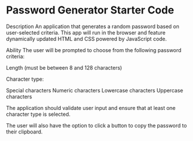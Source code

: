 # Password Generator Starter Code
Description
An application that generates a random password based on user-selected criteria. This app will run in the browser and feature dynamically updated HTML and CSS powered by JavaScript code.

Ability
The user will be prompted to choose from the following password criteria:

Length (must be between 8 and 128 characters)

Character type:

Special characters Numeric characters Lowercase characters Uppercase characters

The application should validate user input and ensure that at least one character type is selected.

The user will also have the option to click a button to copy the password to their clipboard.
